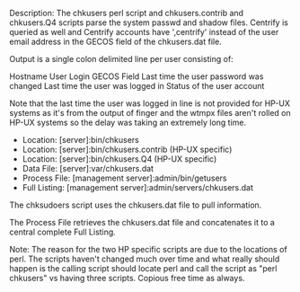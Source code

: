 Description: The chkusers perl script and chkusers.contrib and chkusers.Q4 scripts parse the system passwd and shadow files. Centrify is queried as well and Centrify accounts have ',centrify' instead of the user email address in the GECOS field of the chkusers.dat file.

Output is a single colon delimited line per user consisting of:

Hostname
User Login
GECOS Field
Last time the user password was changed
Last time the user was logged in
Status of the user account

Note that the last time the user was logged in line is not provided for HP-UX systems as it's from the output of finger and the wtmpx files aren't rolled on HP-UX systems so the delay was taking an extremely long time.

* Location: [server]:bin/chkusers
* Location: [server]:bin/chkusers.contrib (HP-UX specific)
* Location: [server]:bin/chkusers.Q4 (HP-UX specific)
* Data File: [server]:var/chkusers.dat
* Process File: [management server]:admin/bin/getusers
* Full Listing: [management server]:admin/servers/chkusers.dat

The chksudoers script uses the chkusers.dat file to pull information.

The Process File retrieves the chkusers.dat file and concatenates it to a central complete Full Listing.

Note: The reason for the two HP specific scripts are due to the locations of perl. The scripts haven't changed much over time and what really should happen is the calling script should locate perl and call the script as "perl chkusers" vs having three scripts. Copious free time as always.

